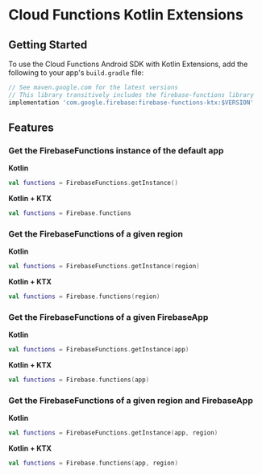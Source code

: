 # Cloud Functions Kotlin Extensions

## Getting Started

To use the Cloud Functions Android SDK with Kotlin Extensions, add the following
to your app's `build.gradle` file:

```groovy
// See maven.google.com for the latest versions
// This library transitively includes the firebase-functions library
implementation 'com.google.firebase:firebase-functions-ktx:$VERSION'
```

## Features

### Get the FirebaseFunctions instance of the default app

**Kotlin**
```kotlin
val functions = FirebaseFunctions.getInstance()
```

**Kotlin + KTX**
```kotlin
val functions = Firebase.functions
```

### Get the FirebaseFunctions of a given region

**Kotlin**
```kotlin
val functions = FirebaseFunctions.getInstance(region)
```

**Kotlin + KTX**
```kotlin
val functions = Firebase.functions(region)
```

### Get the FirebaseFunctions of a given FirebaseApp

**Kotlin**
```kotlin
val functions = FirebaseFunctions.getInstance(app)
```

**Kotlin + KTX**
```kotlin
val functions = Firebase.functions(app)
```

### Get the FirebaseFunctions of a given region and FirebaseApp

**Kotlin**
```kotlin
val functions = FirebaseFunctions.getInstance(app, region)
```

**Kotlin + KTX**
```kotlin
val functions = Firebase.functions(app, region)
```
